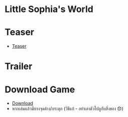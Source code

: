 # Little Sophia's World


# Teaser
  * [Teaser](https://www.youtube.com/watch?v=gUDXQd7cYiI&t=2s)

# Trailer

# Download Game
 * [Download](https://drive.google.com/file/d/1ktSNrzMmU-bAW059Mj5wAtaT03bA_R_I/view)
 * หากเล่นแล้วมีบางจุดค้าง/กระตุก (วิธีแก้ - อย่าเอาตัวไปถูกับสิ่งของ 😞)


